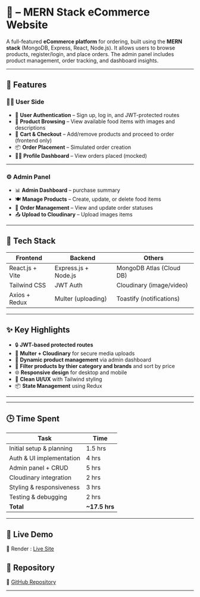 # 🛒  – MERN Stack eCommerce Website

A full-featured **eCommerce platform** for  ordering, built using the **MERN stack** (MongoDB, Express, React, Node.js). It allows users to browse products, register/login, and place orders. The admin panel includes product management, order tracking, and dashboard insights.

---

## 🚀 Features

### 🧑‍🍳 User Side
- 🔐 **User Authentication** – Sign up, log in, and JWT-protected routes
- 🍔 **Product Browsing** – View available food items with images and descriptions
- 🛒 **Cart & Checkout** – Add/remove products and proceed to order (frontend only)
- 📦 **Order Placement** – Simulated order creation
- 🧑‍💼 **Profile Dashboard** – View orders placed (mocked)

---

### ⚙️ Admin Panel
- 📊 **Admin Dashboard** – purchase summary
- 🍽️ **Manage Products** – Create, update, or delete food items
- 🚚 **Order Management** – View and update order statuses
- 📤 **Upload to Cloudinary** – Upload images items

---

## 🧱 Tech Stack

| Frontend         | Backend              | Others                       |
|------------------|----------------------|------------------------------|
| React.js + Vite  | Express.js + Node.js | MongoDB Atlas (Cloud DB)    |
| Tailwind CSS     | JWT Auth             | Cloudinary (image/video)    |
| Axios + Redux    | Multer (uploading)   | Toastify (notifications)    |

---

## ✨ Key Highlights

- 🔒 **JWT-based protected routes**
- 📁 **Multer + Cloudinary** for secure media uploads
- 🧾 **Dynamic product management** via admin dashboard
- 🧾 **Filter products by thier category and brands** and sort by price
- 🌐 **Responsive design** for desktop and mobile
- 🎯 **Clean UI/UX** with Tailwind styling
- 📦 **State Management** using Redux

---

---

## 🕒 Time Spent
| Task                        | Time          |
|-----------------------------|---------------|
| Initial setup & planning    | 1.5 hrs       |
| Auth & UI implementation    | 4 hrs         |
| Admin panel + CRUD          | 5 hrs         |
| Cloudinary integration      | 2 hrs         |
| Styling & responsiveness    | 3 hrs         |
| Testing & debugging         | 2 hrs         |
| **Total**                   | **~17.5 hrs** |

---

## 📍 Live Demo
🔗 Render : [Live Site](https://your-site-link.com](https://ecommerce-website-frontend-rrwm.onrender.com))

## 📁 Repository
🔗 [GitHub Repository](https://github.com/SahilButala/Ecommerce-Website)

---



